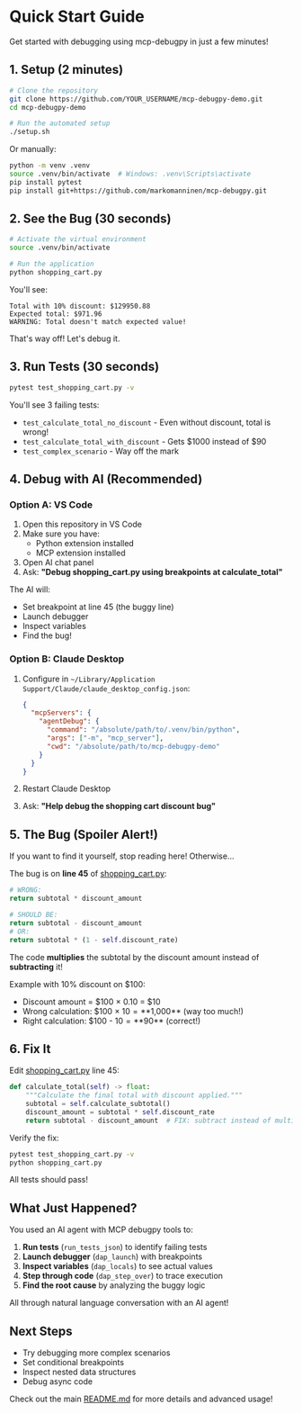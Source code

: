 # Quick Start Guide

Get started with debugging using mcp-debugpy in just a few minutes!

## 1. Setup (2 minutes)

```bash
# Clone the repository
git clone https://github.com/YOUR_USERNAME/mcp-debugpy-demo.git
cd mcp-debugpy-demo

# Run the automated setup
./setup.sh
```

Or manually:

```bash
python -m venv .venv
source .venv/bin/activate  # Windows: .venv\Scripts\activate
pip install pytest
pip install git+https://github.com/markomanninen/mcp-debugpy.git
```

## 2. See the Bug (30 seconds)

```bash
# Activate the virtual environment
source .venv/bin/activate

# Run the application
python shopping_cart.py
```

You'll see:
```
Total with 10% discount: $129950.88
Expected total: $971.96
WARNING: Total doesn't match expected value!
```

That's way off! Let's debug it.

## 3. Run Tests (30 seconds)

```bash
pytest test_shopping_cart.py -v
```

You'll see 3 failing tests:
- `test_calculate_total_no_discount` - Even without discount, total is wrong!
- `test_calculate_total_with_discount` - Gets $1000 instead of $90
- `test_complex_scenario` - Way off the mark

## 4. Debug with AI (Recommended)

### Option A: VS Code

1. Open this repository in VS Code
2. Make sure you have:
   - Python extension installed
   - MCP extension installed
3. Open AI chat panel
4. Ask: **"Debug shopping_cart.py using breakpoints at calculate_total"**

The AI will:
- Set breakpoint at line 45 (the buggy line)
- Launch debugger
- Inspect variables
- Find the bug!

### Option B: Claude Desktop

1. Configure in `~/Library/Application Support/Claude/claude_desktop_config.json`:
   ```json
   {
     "mcpServers": {
       "agentDebug": {
         "command": "/absolute/path/to/.venv/bin/python",
         "args": ["-m", "mcp_server"],
         "cwd": "/absolute/path/to/mcp-debugpy-demo"
       }
     }
   }
   ```

2. Restart Claude Desktop
3. Ask: **"Help debug the shopping cart discount bug"**

## 5. The Bug (Spoiler Alert!)

If you want to find it yourself, stop reading here! Otherwise...

The bug is on **line 45** of [shopping_cart.py](shopping_cart.py:45):

```python
# WRONG:
return subtotal * discount_amount

# SHOULD BE:
return subtotal - discount_amount
# OR:
return subtotal * (1 - self.discount_rate)
```

The code **multiplies** the subtotal by the discount amount instead of **subtracting** it!

Example with 10% discount on $100:
- Discount amount = $100 × 0.10 = $10
- Wrong calculation: $100 × $10 = **$1,000** (way too much!)
- Right calculation: $100 - $10 = **$90** (correct!)

## 6. Fix It

Edit [shopping_cart.py](shopping_cart.py) line 45:

```python
def calculate_total(self) -> float:
    """Calculate the final total with discount applied."""
    subtotal = self.calculate_subtotal()
    discount_amount = subtotal * self.discount_rate
    return subtotal - discount_amount  # FIX: subtract instead of multiply!
```

Verify the fix:

```bash
pytest test_shopping_cart.py -v
python shopping_cart.py
```

All tests should pass!

## What Just Happened?

You used an AI agent with MCP debugpy tools to:

1. **Run tests** (`run_tests_json`) to identify failing tests
2. **Launch debugger** (`dap_launch`) with breakpoints
3. **Inspect variables** (`dap_locals`) to see actual values
4. **Step through code** (`dap_step_over`) to trace execution
5. **Find the root cause** by analyzing the buggy logic

All through natural language conversation with an AI agent!

## Next Steps

- Try debugging more complex scenarios
- Set conditional breakpoints
- Inspect nested data structures
- Debug async code

Check out the main [README.md](README.md) for more details and advanced usage!
